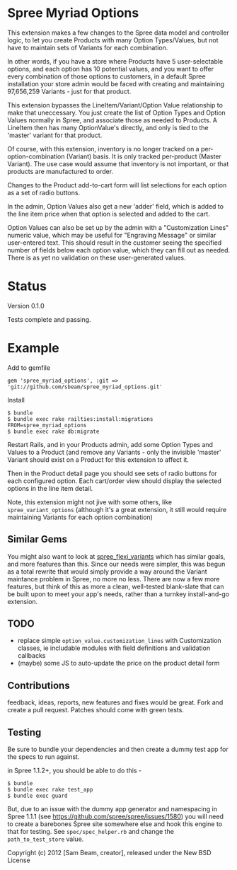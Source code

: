 Spree Myriad Options
==================

This extension makes a few changes to the Spree data model and controller
logic, to let you create Products with many Option Types/Values, but not have
to maintain sets of Variants for each combination.

In other words, if you have a store where Products have 5 user-selectable
options, and each option has 10 potential values, and you want to offer every
combination of those options to customers, in a default Spree installation your
store admin would be faced with creating and maintaining 97,656,259 Variants -
just for that product.

This extension bypasses the LineItem/Variant/Option Value relationship to make
that uneccessary. You just create the list of Option Types and Option Values
normally in Spree, and associate those as needed to Products. A LineItem then
has many OptionValue's directly, and only is tied to the 'master' variant for
that product.

Of course, with this extension, inventory is no longer tracked on a
per-option-combination (Variant) basis. It is only tracked per-product (Master
Variant).  The use case would assume that inventory is not important, or that
products are manufactured to order.

Changes to the Product add-to-cart form will list selections for each option as
a set of radio buttons.

In the admin, Option Values also get a new 'adder' field, which is added to the
line item price when that option is selected and added to the cart.

Option Values can also be set up by the admin with a "Customization Lines"
numeric value, which may be useful for "Engraving Message" or similar
user-entered text. This should result in the customer seeing the specified
number of fields below each option value, which they can fill out as needed.
There is as yet no validation on these user-generated values.


Status
======

Version 0.1.0

Tests complete and passing.

Example
=======

Add to gemfile

    gem 'spree_myriad_options', :git => 'git://github.com/sbeam/spree_myriad_options.git'

Install

    $ bundle
    $ bundle exec rake railties:install:migrations FROM=spree_myriad_options
    $ bundle exec rake db:migrate

Restart Rails, and in your Products admin, add some Option Types and Values to
a Product (and remove any Variants - only the invisible 'master' Variant should
exist on a Product for this extension to affect it.

Then in the Product detail page you should see sets of radio buttons for each
configured option. Each cart/order view should display the selected options in
the line item detail.

Note, this extension might not jive with some others, like
`spree_variant_options` (although it's a great extension, it still would
require maintaining Variants for each option combination)

Similar Gems
------------

You might also want to look at
[spree_flexi_variants](https://github.com/jsqu99/spree_flexi_variants) which
has similar goals, and more features than this. Since our needs were simpler,
this was begun as a total rewrite that would simply provide a way around the
Variant maintance problem in Spree, no more no less. There are now a few more
features, but think of this as more a clean, well-tested blank-slate that can
be built upon to meet your app's needs, rather than a turnkey install-and-go
extension.

TODO
----

  * replace simple `option_value.customization_lines` with Customization
    classes, ie includable modules with field definitions and validation
    callbacks
  * (maybe) some JS to auto-update the price on the product detail form

Contributions
-------------

feedback, ideas, reports, new features and fixes would be great. Fork and
create a pull request. Patches should come with green tests.

Testing
-------

Be sure to bundle your dependencies and then create a dummy test app for the
specs to run against.

in Spree 1.1.2+, you should be able to do this -

    $ bundle
    $ bundle exec rake test_app
    $ bundle exec guard

But, due to an issue with the dummy app generator and namespacing in
Spree 1.1.1 (see https://github.com/spree/spree/issues/1580) you will need to
create a barebones Spree site somewhere else and hook this engine to that for
testing. See `spec/spec_helper.rb` and change the `path_to_test_store` value.

Copyright (c) 2012 [Sam Beam, creator], released under the New BSD License


